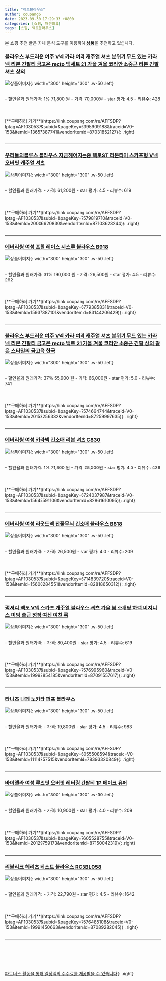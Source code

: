 ```yaml
---
title: "렉토블라우스"
author: coupang6
date: 2023-09-30 17:29:33 +0800
categories: [쇼핑, 패션의류]
tags: [쇼핑, 렉토블라우스]
---
```


본 쇼핑 추천 글은 자체 분석 도구를 이용하여 [**상품**](https://link.coupang.com/a/bao1ui)을 추천하고 있습니다.

### [블라우스 부드러운 여주 V넥 카라 여리 캐주얼 셔츠 분위기 무드 있는 카라넥 리본 긴팔티 금고은 recto 백세트 21 가을 겨울 코리안 소중근 리본 긴팔 셔츠 상의](https://link.coupang.com/re/AFFSDP?lptag=AF1030537&subid=&pageKey=6395909188&traceid=V0-153&itemId=13657387741&vendorItemId=87031852127)

![상품이미지](https://thumbnail7.coupangcdn.com/thumbnails/remote/230x230ex/image/vendor_inventory/b8db/740dc2122d5a1131814d1fefbeb375db08e1cb82d69694d2aacf85ec63e3.PNG){: width="300" height="300" .w-50 .left}


<br>
- 할인율과 원래가격: 1%  71,800   원
- 가격: 70,000원
- star 평가: 4.5
- 리뷰수: 428
<br>
<br>
<br>
<br>
[**구매하러 가기**](https://link.coupang.com/re/AFFSDP?lptag=AF1030537&subid=&pageKey=6395909188&traceid=V0-153&itemId=13657387741&vendorItemId=87031852127){: .right}
<br>
<br>

---

### [우리들의블루스 블라우스 지금헤어지는중 렉토ST 리본타이 스카프형 V넥 오버핏 캐주얼 셔츠](https://link.coupang.com/re/AFFSDP?lptag=AF1030537&subid=&pageKey=7579819710&traceid=V0-153&itemId=20006620830&vendorItemId=87103623244)

![상품이미지](https://thumbnail7.coupangcdn.com/thumbnails/remote/230x230ex/image/vendor_inventory/0b48/8bb45a9dc5d212d06d4b3db63550df2a6e617cdfb9c7352a353a86e09c21.jpg){: width="300" height="300" .w-50 .left}


<br>
- 할인율과 원래가격: 
- 가격: 61,200원
- star 평가: 4.5
- 리뷰수: 619
<br>
<br>
<br>
<br>
[**구매하러 가기**](https://link.coupang.com/re/AFFSDP?lptag=AF1030537&subid=&pageKey=7579819710&traceid=V0-153&itemId=20006620830&vendorItemId=87103623244){: .right}
<br>
<br>

---

### [에버리씽 여성 프릴 레이스 시스루 블라우스 B918](https://link.coupang.com/re/AFFSDP?lptag=AF1030537&subid=&pageKey=6779385831&traceid=V0-153&itemId=15937387101&vendorItemId=83144206429)

![상품이미지](https://thumbnail6.coupangcdn.com/thumbnails/remote/230x230ex/image/vendor_inventory/586a/02a90c8184e7d4da4d2781c6da7a108c306099ce380c90ded55da696a521.jpeg){: width="300" height="300" .w-50 .left}


<br>
- 할인율과 원래가격: 31%  190,000   원
- 가격: 26,500원
- star 평가: 4.5
- 리뷰수: 282
<br>
<br>
<br>
<br>
[**구매하러 가기**](https://link.coupang.com/re/AFFSDP?lptag=AF1030537&subid=&pageKey=6779385831&traceid=V0-153&itemId=15937387101&vendorItemId=83144206429){: .right}
<br>
<br>

---

### [블라우스 부드러운 여주 V넥 카라 여리 캐주얼 셔츠 분위기 무드 있는 카라넥 리본 긴팔티 금고은 recto 백트 21 가을 겨울 코리안 소중근 긴팔 상의 같은 스타일의 금고음 한국](https://link.coupang.com/re/AFFSDP?lptag=AF1030537&subid=&pageKey=7574664744&traceid=V0-153&itemId=20153256332&vendorItemId=87259997635)

![상품이미지](https://thumbnail7.coupangcdn.com/thumbnails/remote/230x230ex/image/vendor_inventory/2058/6b7862d4682f1b40f51a9243668b9ed517545c04974ce475b7ac35562e86.jpg){: width="300" height="300" .w-50 .left}


<br>
- 할인율과 원래가격: 37%  55,900   원
- 가격: 66,000원
- star 평가: 5.0
- 리뷰수: 741
<br>
<br>
<br>
<br>
[**구매하러 가기**](https://link.coupang.com/re/AFFSDP?lptag=AF1030537&subid=&pageKey=7574664744&traceid=V0-153&itemId=20153256332&vendorItemId=87259997635){: .right}
<br>
<br>

---

### [에버리씽 여성 카라넥 긴소매 리본 셔츠 C830](https://link.coupang.com/re/AFFSDP?lptag=AF1030537&subid=&pageKey=6724037987&traceid=V0-153&itemId=15645591106&vendorItemId=82861610095)

![상품이미지](https://thumbnail8.coupangcdn.com/thumbnails/remote/230x230ex/image/vendor_inventory/5d12/ccd40520900b6d155ebb7a8b62c0ec98f19cda2ca1e32092784de125e707.jpeg){: width="300" height="300" .w-50 .left}


<br>
- 할인율과 원래가격: 1%  71,800   원
- 가격: 28,500원
- star 평가: 4.5
- 리뷰수: 428
<br>
<br>
<br>
<br>
[**구매하러 가기**](https://link.coupang.com/re/AFFSDP?lptag=AF1030537&subid=&pageKey=6724037987&traceid=V0-153&itemId=15645591106&vendorItemId=82861610095){: .right}
<br>
<br>

---

### [에버리씽 여성 라운드넥 잔꽃무늬 긴소매 블라우스 B818](https://link.coupang.com/re/AFFSDP?lptag=AF1030537&subid=&pageKey=6714839720&traceid=V0-153&itemId=15600284551&vendorItemId=82818650312)

![상품이미지](https://thumbnail8.coupangcdn.com/thumbnails/remote/230x230ex/image/vendor_inventory/ec84/86db2dad8a9f3774caee25f031c2785c9eab397ace503a618e409e258771.jpeg){: width="300" height="300" .w-50 .left}


<br>
- 할인율과 원래가격: 
- 가격: 26,500원
- star 평가: 4.0
- 리뷰수: 209
<br>
<br>
<br>
<br>
[**구매하러 가기**](https://link.coupang.com/re/AFFSDP?lptag=AF1030537&subid=&pageKey=6714839720&traceid=V0-153&itemId=15600284551&vendorItemId=82818650312){: .right}
<br>
<br>

---

### [럭셔리 렉토 V넥 스카프 캐주얼 블라우스 셔츠 가을 봄 소개팅 하객 비지니스 미팅 출근 정장 여신 여친 룩](https://link.coupang.com/re/AFFSDP?lptag=AF1030537&subid=&pageKey=7576995960&traceid=V0-153&itemId=19993854185&vendorItemId=87091557617)

![상품이미지](https://thumbnail9.coupangcdn.com/thumbnails/remote/230x230ex/image/vendor_inventory/d5c1/07d5b9b17b53663d8c45d439bc91c2147dbb697af01352dd98f5023073d8.jpg){: width="300" height="300" .w-50 .left}


<br>
- 할인율과 원래가격: 
- 가격: 80,400원
- star 평가: 4.5
- 리뷰수: 619
<br>
<br>
<br>
<br>
[**구매하러 가기**](https://link.coupang.com/re/AFFSDP?lptag=AF1030537&subid=&pageKey=7576995960&traceid=V0-153&itemId=19993854185&vendorItemId=87091557617){: .right}
<br>
<br>

---

### [타니즈 나페 노카라 퍼프 블라우스](https://link.coupang.com/re/AFFSDP?lptag=AF1030537&subid=&pageKey=6055508594&traceid=V0-153&itemId=11114257515&vendorItemId=78393320849)

![상품이미지](https://thumbnail6.coupangcdn.com/thumbnails/remote/230x230ex/image/vendor_inventory/3e7d/d31c8c66b08f23ee27587e20a5c4895d53261bc0d225d12924884d2e04bb.jpg){: width="300" height="300" .w-50 .left}


<br>
- 할인율과 원래가격: 
- 가격: 19,800원
- star 평가: 4.5
- 리뷰수: 983
<br>
<br>
<br>
<br>
[**구매하러 가기**](https://link.coupang.com/re/AFFSDP?lptag=AF1030537&subid=&pageKey=6055508594&traceid=V0-153&itemId=11114257515&vendorItemId=78393320849){: .right}
<br>
<br>

---

### [바이엘라 여성 루즈핏 오버핏 레터링 긴팔티 1P 메이크 유어](https://link.coupang.com/re/AFFSDP?lptag=AF1030537&subid=&pageKey=7605528755&traceid=V0-153&itemId=20129759173&vendorItemId=87150042319)

![상품이미지](https://thumbnail10.coupangcdn.com/thumbnails/remote/230x230ex/image/vendor_inventory/be36/a29917ae7771df200c3fac5b43ff4e35e67d5c8462d179cf689322c1ade1.jpg){: width="300" height="300" .w-50 .left}


<br>
- 할인율과 원래가격: 
- 가격: 10,900원
- star 평가: 4.0
- 리뷰수: 209
<br>
<br>
<br>
<br>
[**구매하러 가기**](https://link.coupang.com/re/AFFSDP?lptag=AF1030537&subid=&pageKey=7605528755&traceid=V0-153&itemId=20129759173&vendorItemId=87150042319){: .right}
<br>
<br>

---

### [리블리크 헤리츠 베스트 블라우스 RC3BL058](https://link.coupang.com/re/AFFSDP?lptag=AF1030537&subid=&pageKey=7576485108&traceid=V0-153&itemId=19991450663&vendorItemId=87089282045)

![상품이미지](https://thumbnail7.coupangcdn.com/thumbnails/remote/230x230ex/image/vendor_inventory/8a2d/f54b7212ea3e37ddcb090a954157e27f80891090993134388ebc2dacf7ac.jpg){: width="300" height="300" .w-50 .left}


<br>
- 할인율과 원래가격: 
- 가격: 22,790원
- star 평가: 4.5
- 리뷰수: 1642
<br>
<br>
<br>
<br>
[**구매하러 가기**](https://link.coupang.com/re/AFFSDP?lptag=AF1030537&subid=&pageKey=7576485108&traceid=V0-153&itemId=19991450663&vendorItemId=87089282045){: .right}
<br>
<br>

---
<br><br><br><br><br> [파트너스 활동을 통해 일정액의 수수료를 제공받을 수 있습니다](https://link.coupang.com/a/bao1ui){: .right}